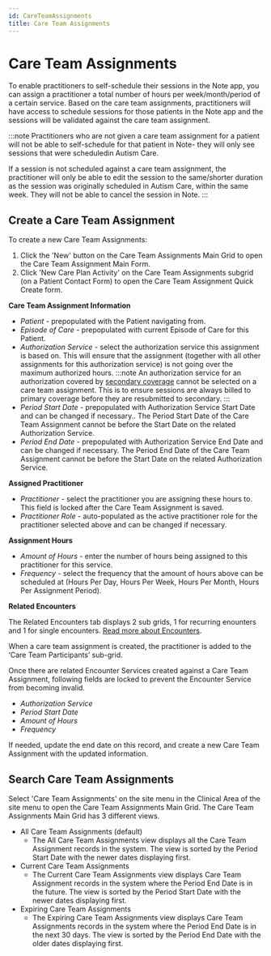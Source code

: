 ```yaml
---
id: CareTeamAssignments
title: Care Team Assignments
---
```


# Care Team Assignments
To enable practitioners to self-schedule their sessions in the Note app, you can assign a practitioner a total number of hours per week/month/period of a certain service. Based on the care team assignments, practitioners will have access to schedule sessions for those patients in the Note app and the sessions will be validated against the care team assignment.

:::note
Practitioners who are not given a care team assignment for a patient will not be able to self-schedule for that patient in Note- they will only see sessions that were scheduledin Autism Care.

If a session is not scheduled against a care team assignment, the practitioner will only be able to edit the session to the same/shorter duration as the session was originally scheduled in Autism Care, within the same week. They will not be able to cancel the session in Note.
::: 

## Create a Care Team Assignment
To create a new Care Team Assignments:
1. Click the 'New' button on the Care Team Assignments Main Grid to open the Care Team Assignment Main Form.
2. Click 'New Care Plan Activity' on the Care Team Assignments subgrid (on a Patient Contact Form) to open the Care Team Assignment Quick Create form.


**Care Team Assignment Information**
- *Patient* - prepopulated with the Patient navigating from.
- *Episode of Care* - prepopulated with current Episode of Care for this Patient.
- *Authorization Service* - select the authorization service this assignment is based on. This will ensure that the assignment (together with all other assignments for this authorization service) is not going over the maximum authorized hours.
:::note
An authorization service for an authorization covered by [secondary coverage](../Patients/Coverages.md) cannot be selected on a care team assignment. This is to ensure sessions are always billed to primary coverage before they are resubmitted to secondary.
:::
- *Period Start Date* - prepopulated with Authorization Service Start Date and can be changed if necessary.. The Period Start Date of the Care Team Assignment cannot be before the Start Date on the related Authorization Service.
- *Period End Date* - prepopulated with Authorization Service End Date and can be changed if necessary. The Period End Date of the Care Team Assignment cannot be before the Start Date on the related Authorization Service.

**Assigned Practitioner**
- *Practitioner* - select the practitioner you are assigning these hours to. This field is locked after the Care Team Assignment is saved.
- *Practitioner Role* - auto-populated as the active practitioner role for the practitioner selected above and can be changed if necessary.

**Assignment Hours**
- *Amount of Hours* - enter the number of hours being assigned to this practitioner for this service.
- *Frequency* - select the frequency that the amount of hours above can be scheduled at (Hours Per Day, Hours Per Week, Hours Per Month, Hours Per Assignment Period).

**Related Encounters** 

The Related Encounters tab displays 2 sub grids, 1 for recurring enounters and 1 for single encounters. [Read more about Encounters](SingleEncounters).


When a care team assignment is created, the practitioner is added to the ‘Care Team Participants’ sub-grid.

Once there are related Encounter Services created against a Care Team Assignment, following fields are locked to prevent the Encounter Service from becoming invalid.
- *Authorization Service*
- *Period Start Date*
- *Amount of Hours*
- *Frequency*

If needed, update the end date on this record, and create a new Care Team Assignment with the updated information.

## Search Care Team Assignments

Select 'Care Team Assignments' on the site menu in the Clinical Area of the site menu to open the Care Team Assignments Main Grid. The Care Team Assignments Main Grid has 3 different views.
- All Care Team Assignments (default)
    - The All Care Team Assignments view displays all the Care Team Assignment records in the system. The view is sorted by the Period Start Date with the newer dates displaying first. 
- Current Care Team Assignments
    - The Current Care Team Assignments view displays Care Team Assignment records in the system where the Period End Date is in the future. The view is sorted by the Period Start Date with the newer dates displaying first. 
- Expiring Care Team Assignments 
    - The Expiring Care Team Assignments view displays Care Team Assignments records in the system where the Period End Date is in the next 30 days. The view is sorted by the Period End Date with the older dates displaying first.